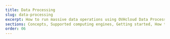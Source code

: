```yaml
---
title: Data Processing
slug: data-processing
excerpt: How to run massive data operations using OVHcloud Data Processing platform 
sections: Concepts, Supported computing engines, Getting started, How to, Tutorials, API
order: 06
---
```

